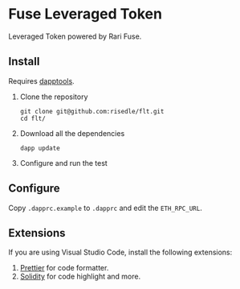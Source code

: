 # Fuse Leveraged Token

Leveraged Token powered by Rari Fuse.

## Install

Requires [dapptools](https://github.com/dapphub/dapptools#installation).

1. Clone the repository
   ```
   git clone git@github.com:risedle/flt.git
   cd flt/
   ```
2. Download all the dependencies
   ```
   dapp update
   ```
3. Configure and run the test

## Configure

Copy `.dapprc.example` to `.dapprc` and edit the `ETH_RPC_URL`.

## Extensions

If you are using Visual Studio Code, install the following extensions:

1. [Prettier](https://marketplace.visualstudio.com/items?itemName=esbenp.prettier-vscode)
   for code formatter.
2. [Solidity](https://marketplace.visualstudio.com/items?itemName=JuanBlanco.solidity)
   for code highlight and more.
